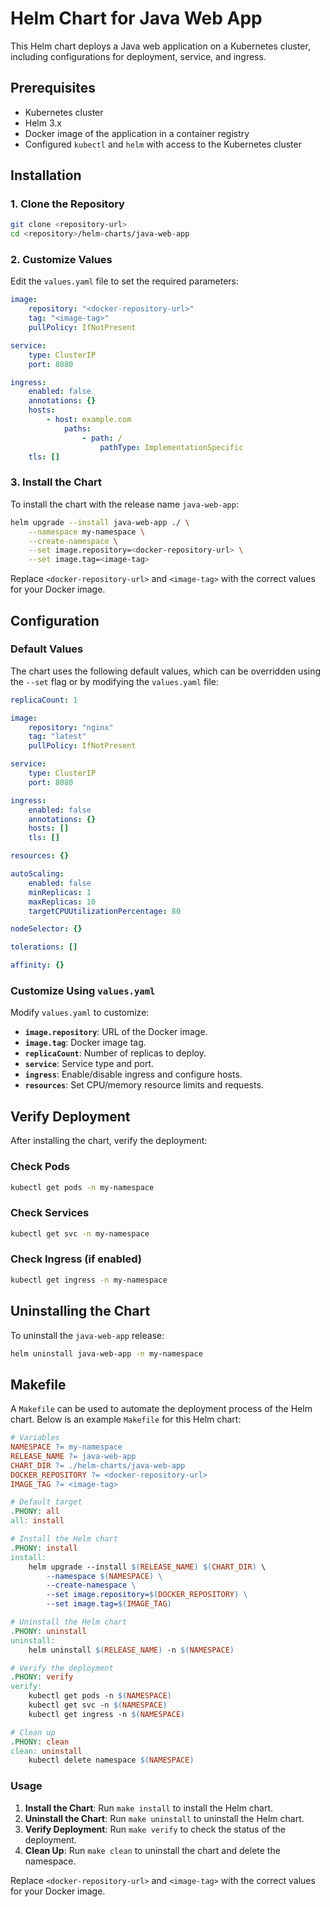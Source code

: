
# Helm Chart for Java Web App

This Helm chart deploys a Java web application on a Kubernetes cluster, including configurations for deployment, service, and ingress.

## Prerequisites

- Kubernetes cluster
- Helm 3.x
- Docker image of the application in a container registry
- Configured `kubectl` and `helm` with access to the Kubernetes cluster

## Installation

### 1. Clone the Repository

```bash
git clone <repository-url>
cd <repository>/helm-charts/java-web-app
```

### 2. Customize Values

Edit the `values.yaml` file to set the required parameters:

```yaml
image:
    repository: "<docker-repository-url>"
    tag: "<image-tag>"
    pullPolicy: IfNotPresent

service:
    type: ClusterIP
    port: 8080

ingress:
    enabled: false
    annotations: {}
    hosts:
        - host: example.com
            paths:
                - path: /
                    pathType: ImplementationSpecific
    tls: []
```

### 3. Install the Chart

To install the chart with the release name `java-web-app`:

```bash
helm upgrade --install java-web-app ./ \
    --namespace my-namespace \
    --create-namespace \
    --set image.repository=<docker-repository-url> \
    --set image.tag=<image-tag>
```

Replace `<docker-repository-url>` and `<image-tag>` with the correct values for your Docker image.

## Configuration

### Default Values

The chart uses the following default values, which can be overridden using the `--set` flag or by modifying the `values.yaml` file:

```yaml
replicaCount: 1

image:
    repository: "nginx"
    tag: "latest"
    pullPolicy: IfNotPresent

service:
    type: ClusterIP
    port: 8080

ingress:
    enabled: false
    annotations: {}
    hosts: []
    tls: []

resources: {}

autoScaling:
    enabled: false
    minReplicas: 1
    maxReplicas: 10
    targetCPUUtilizationPercentage: 80

nodeSelector: {}

tolerations: []

affinity: {}
```

### Customize Using `values.yaml`

Modify `values.yaml` to customize:

- **`image.repository`**: URL of the Docker image.
- **`image.tag`**: Docker image tag.
- **`replicaCount`**: Number of replicas to deploy.
- **`service`**: Service type and port.
- **`ingress`**: Enable/disable ingress and configure hosts.
- **`resources`**: Set CPU/memory resource limits and requests.

## Verify Deployment

After installing the chart, verify the deployment:

### Check Pods

```bash
kubectl get pods -n my-namespace
```

### Check Services

```bash
kubectl get svc -n my-namespace
```

### Check Ingress (if enabled)

```bash
kubectl get ingress -n my-namespace
```

## Uninstalling the Chart

To uninstall the `java-web-app` release:

```bash
helm uninstall java-web-app -n my-namespace
```


## Makefile

A `Makefile` can be used to automate the deployment process of the Helm chart. Below is an example `Makefile` for this Helm chart:

```makefile
# Variables
NAMESPACE ?= my-namespace
RELEASE_NAME ?= java-web-app
CHART_DIR ?= ./helm-charts/java-web-app
DOCKER_REPOSITORY ?= <docker-repository-url>
IMAGE_TAG ?= <image-tag>

# Default target
.PHONY: all
all: install

# Install the Helm chart
.PHONY: install
install:
    helm upgrade --install $(RELEASE_NAME) $(CHART_DIR) \
        --namespace $(NAMESPACE) \
        --create-namespace \
        --set image.repository=$(DOCKER_REPOSITORY) \
        --set image.tag=$(IMAGE_TAG)

# Uninstall the Helm chart
.PHONY: uninstall
uninstall:
    helm uninstall $(RELEASE_NAME) -n $(NAMESPACE)

# Verify the deployment
.PHONY: verify
verify:
    kubectl get pods -n $(NAMESPACE)
    kubectl get svc -n $(NAMESPACE)
    kubectl get ingress -n $(NAMESPACE)

# Clean up
.PHONY: clean
clean: uninstall
    kubectl delete namespace $(NAMESPACE)
```

### Usage

1. **Install the Chart**: Run `make install` to install the Helm chart.
2. **Uninstall the Chart**: Run `make uninstall` to uninstall the Helm chart.
3. **Verify Deployment**: Run `make verify` to check the status of the deployment.
4. **Clean Up**: Run `make clean` to uninstall the chart and delete the namespace.

Replace `<docker-repository-url>` and `<image-tag>` with the correct values for your Docker image.

